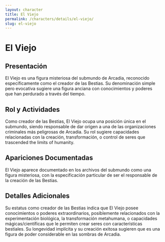 ```yaml
---
layout: character
title: El Viejo
permalink: /characters/details/el-viejo/
slug: el-viejo
---
```


# El Viejo

## Presentación
El Viejo es una figura misteriosa del submundo de Arcadia, reconocido específicamente como el creador de las Bestias. Su denominación simple pero evocativa sugiere una figura anciana con conocimientos y poderes que han perdurado a través del tiempo.

## Rol y Actividades
Como creador de las Bestias, El Viejo ocupa una posición única en el submundo, siendo responsable de dar origen a una de las organizaciones criminales más peligrosas de Arcadia. Su rol sugiere capacidades relacionadas con la creación, transformación, o control de seres que trascended the limits of humanity.

## Apariciones Documentadas
El Viejo aparece documentado en los archivos del submundo como una figura misteriosa, con la especificación particular de ser el responsable de la creación de las Bestias.

## Detalles Adicionales
Su estatus como creador de las Bestias indica que El Viejo posee conocimientos o poderes extraordinarios, posiblemente relacionados con la experimentación biológica, la transformación metahumana, o capacidades mágicas/científicas que le permiten crear seres con características bestiales. Su longevidad implícita y su creación exitosa sugieren que es una figura de poder considerable en las sombras de Arcadia.